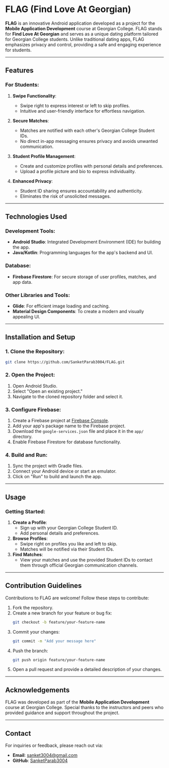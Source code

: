 # FLAG (Find Love At Georgian)

**FLAG** is an innovative Android application developed as a project for the **Mobile Application Development** course at Georgian College. FLAG stands for **Find Love At Georgian** and serves as a unique dating platform tailored for Georgian College students. Unlike traditional dating apps, FLAG emphasizes privacy and control, providing a safe and engaging experience for students.

---

## Features

### For Students:
1. **Swipe Functionality**:
   - Swipe right to express interest or left to skip profiles.
   - Intuitive and user-friendly interface for effortless navigation.

2. **Secure Matches**:
   - Matches are notified with each other's Georgian College Student IDs.
   - No direct in-app messaging ensures privacy and avoids unwanted communication.

3. **Student Profile Management**:
   - Create and customize profiles with personal details and preferences.
   - Upload a profile picture and bio to express individuality.

4. **Enhanced Privacy**:
   - Student ID sharing ensures accountability and authenticity.
   - Eliminates the risk of unsolicited messages.

---

## Technologies Used

### Development Tools:
- **Android Studio**: Integrated Development Environment (IDE) for building the app.
- **Java/Kotlin**: Programming languages for the app's backend and UI.

### Database:
- **Firebase Firestore**: For secure storage of user profiles, matches, and app data.

### Other Libraries and Tools:
- **Glide**: For efficient image loading and caching.
- **Material Design Components**: To create a modern and visually appealing UI.

---

## Installation and Setup

### 1. Clone the Repository:
```bash
git clone https://github.com/SanketParab3004/FLAG.git
```

### 2. Open the Project:
1. Open Android Studio.
2. Select "Open an existing project."
3. Navigate to the cloned repository folder and select it.

### 3. Configure Firebase:
1. Create a Firebase project at [Firebase Console](https://console.firebase.google.com/).
2. Add your app's package name to the Firebase project.
3. Download the `google-services.json` file and place it in the `app/` directory.
4. Enable Firebase Firestore for database functionality.

### 4. Build and Run:
1. Sync the project with Gradle files.
2. Connect your Android device or start an emulator.
3. Click on "Run" to build and launch the app.

---

## Usage

### Getting Started:
1. **Create a Profile**:
   - Sign up with your Georgian College Student ID.
   - Add personal details and preferences.
2. **Browse Profiles**:
   - Swipe right on profiles you like and left to skip.
   - Matches will be notified via their Student IDs.
3. **Find Matches**:
   - View your matches and use the provided Student IDs to contact them through official Georgian communication channels.

---

## Contribution Guidelines

Contributions to FLAG are welcome! Follow these steps to contribute:

1. Fork the repository.
2. Create a new branch for your feature or bug fix:
   ```bash
   git checkout -b feature/your-feature-name
   ```
3. Commit your changes:
   ```bash
   git commit -m "Add your message here"
   ```
4. Push the branch:
   ```bash
   git push origin feature/your-feature-name
   ```
5. Open a pull request and provide a detailed description of your changes.

---

## Acknowledgements

FLAG was developed as part of the **Mobile Application Development** course at Georgian College. Special thanks to the instructors and peers who provided guidance and support throughout the project.

---

## Contact

For inquiries or feedback, please reach out via:
- **Email**: sanket3004@gmail.com
- **GitHub**: [SanketParab3004](https://github.com/SanketParab3004)